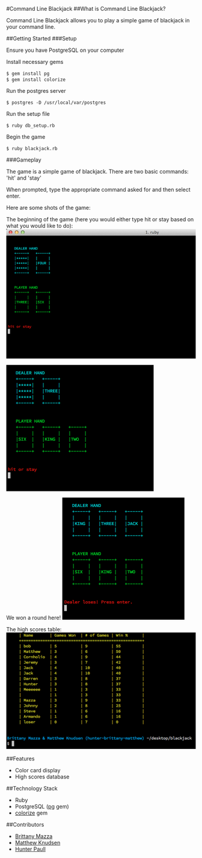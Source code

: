 #Command Line Blackjack
##What is Command Line Blackjack?

Command Line Blackjack allows you to play a simple game of blackjack in your command line.

##Getting Started
###Setup

Ensure you have PostgreSQL on your computer

Install necessary gems

```
$ gem install pg
$ gem install colorize
```

Run the postgres server

```
$ postgres -D /usr/local/var/postgres
```

Run the setup file

```
$ ruby db_setup.rb
```

Begin the game

```
$ ruby blackjack.rb
```

###Gameplay

The game is a simple game of blackjack. There are two basic commands: 'hit' and 'stay'

When prompted, type the appropriate command asked for and then select enter.

Here are some shots of the game:

The beginning of the game (here you would either type hit or stay based on what you would like to do):
![initial game start](https://github.com/LadyMozzarella/CommandLineBlackjack/blob/master/images/ss1.png?raw=true)

![midgame](https://github.com/LadyMozzarella/CommandLineBlackjack/blob/master/images/ss4.png?raw=true)

We won a round here!
![end game](https://github.com/LadyMozzarella/CommandLineBlackjack/blob/master/images/ss5.png?raw=true)

The high scores table:
![high scores table](https://github.com/LadyMozzarella/CommandLineBlackjack/blob/master/images/ss2.png?raw=true)

##Features
- Color card display
- High scores database

##Technology Stack
- Ruby
- PostgreSQL ([pg](https://rubygems.org/gems/pg) gem)
- [colorize](https://rubygems.org/gems/colorize) gem

##Contributors
- [Brittany Mazza](https://github.com/LadyMozzarella)
- [Matthew Knudsen](https://github.com/mknudsen01)
- [Hunter Paull](https://github.com/hpchess)
